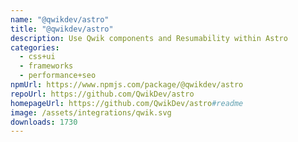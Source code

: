 ```yaml
---
name: "@qwikdev/astro"
title: "@qwikdev/astro"
description: Use Qwik components and Resumability within Astro
categories:
  - css+ui
  - frameworks
  - performance+seo
npmUrl: https://www.npmjs.com/package/@qwikdev/astro
repoUrl: https://github.com/QwikDev/astro
homepageUrl: https://github.com/QwikDev/astro#readme
image: /assets/integrations/qwik.svg
downloads: 1730
---
```

